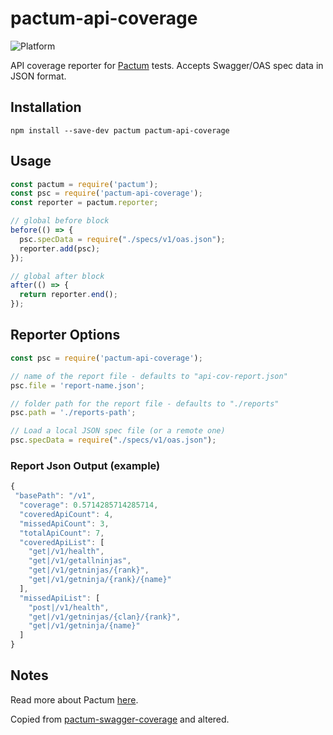 # pactum-api-coverage

![Platform](https://img.shields.io/node/v/pactum)

API coverage reporter for [Pactum](https://www.npmjs.com/package/pactum) tests. Accepts Swagger/OAS spec data in JSON format.

## Installation

```shell
npm install --save-dev pactum pactum-api-coverage
```

## Usage

```javascript
const pactum = require('pactum');
const psc = require('pactum-api-coverage');
const reporter = pactum.reporter;

// global before block
before(() => {
  psc.specData = require("./specs/v1/oas.json");
  reporter.add(psc);
});

// global after block
after(() => {
  return reporter.end();
});
```

## Reporter Options

```javascript
const psc = require('pactum-api-coverage');

// name of the report file - defaults to "api-cov-report.json"
psc.file = 'report-name.json';

// folder path for the report file - defaults to "./reports"
psc.path = './reports-path';

// Load a local JSON spec file (or a remote one)
psc.specData = require("./specs/v1/oas.json");

```

### Report Json Output (example)
```javascript
{
 "basePath": "/v1",
  "coverage": 0.5714285714285714,
  "coveredApiCount": 4,
  "missedApiCount": 3,
  "totalApiCount": 7,
  "coveredApiList": [
    "get|/v1/health",
    "get|/v1/getallninjas",
    "get|/v1/getninjas/{rank}",
    "get|/v1/getninja/{rank}/{name}"
  ],
  "missedApiList": [
    "post|/v1/health",
    "get|/v1/getninjas/{clan}/{rank}",
    "get|/v1/getninja/{name}"
  ]
}
```

## Notes

Read more about Pactum [here](https://www.npmjs.com/package/pactum).


Copied from [pactum-swagger-coverage](https://github.com/pactumjs/pactum-swagger-coverage) and altered.
